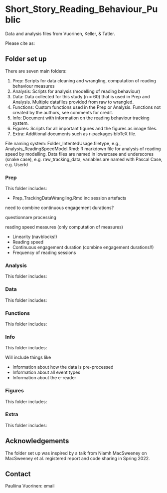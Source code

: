 # Short_Story_Reading_Behaviour_Public

Data and analysis files from Vuorinen, Keller, & Tatler.

Please cite as:

## Folder set up

There are seven main folders:
1. Prep: Scripts for data cleaning and wrangling, computation of reading behaviour measures
2. Analysis: Scripts for analysis (modelling of reading behaviour)
3. Data: Data collected for this study (n = 60) that is used in Prep and Analysis. Multiple datafiles provided from raw to wrangled.
4. Functions: Custom functions used in the Prep or Analysis. Functions not created by the authors, see comments for credit.
5. Info: Document with information on the reading behaviour tracking system.
6. Figures: Scripts for all important figures and the figures as image files.
7. Extra: Additional documents such as r-packages bibTeX file.

File naming system: Folder_IntentedUsage.filetype, e.g., Analysis_ReadingSpeedModel.Rmd: R markdown file for analysis of reading speed by modelling.
Data files are named in lowercase and underscores (snake case), e.g. raw_tracking_data, variables are named with Pascal Case, e.g. UserId

### Prep

This folder includes:
* Prep_TrackingDataWrangling.Rmd
inc session artefacts

need to combine continuous engagement durations?

questionnare processing

reading speed measures (only computation of measures)
* Linearity (navblocks!)
* Reading speed
* Continuous engagement duration (combine engagement durations!!)
* Frequency of reading sessions
  

### Analysis

This folder includes:

### Data

This folder includes:

### Functions

This folder includes:

### Info

This folder includes:

Will include things like
* Information about how the data is pre-processed
* Information about all event types
* Information about the e-reader

### Figures

This folder includes:

### Extra

This folder includes:

## Acknowledgements

The folder set up was inspired by a talk from Niamh MacSweeney on MacSweeney et al. registered report and code sharing in Spring 2022.

## Contact

Pauliina Vuorinen: email